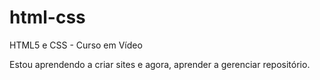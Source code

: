 # html-css
HTML5 e CSS - Curso em Vídeo

Estou aprendendo a criar sites e agora, aprender a gerenciar repositório.
